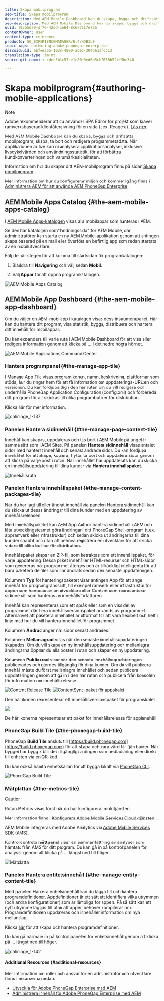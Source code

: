 ```yaml
---
title: Skapa mobilprogram
seo-title: Skapa mobilprogram
description: Med AEM Mobile Dashboard kan du skapa, bygga och driftsätta mobilprogram, skapa, ta bort och redigera programmetadata. Följ den här sidan om du vill veta mer.
seo-description: Med AEM Mobile Dashboard kan du skapa, bygga och driftsätta mobilprogram, skapa, ta bort och redigera programmetadata. Följ den här sidan om du vill veta mer.
uuid: 293b5d29-df7e-42dd-ae64-8c677317e7a5
contentOwner: User
content-type: reference
products: SG_EXPERIENCEMANAGER/6.4/MOBILE
topic-tags: authoring-adobe-phonegap-enterprise
discoiquuid: abfeea65-102d-4800-abeb-304d61afcc13
translation-type: tm+mt
source-git-commit: cdec5b3c57ce1c80c0ed6b5cb7650b52cf9bc340

---
```



# Skapa mobilprogram{#authoring-mobile-applications}

>[!NOTE]
>
>Adobe rekommenderar att du använder SPA Editor för projekt som kräver ramverksbaserad klientåtergivning för en sida (t.ex. Reagera). [Läs mer](/help/sites-developing/spa-overview.md).

Med AEM Mobile Dashboard kan du skapa, bygga och driftsätta mobilprogram, skapa, ta bort och redigera programmetadata. När applikationen är live kan ni analysera applikationsanalyser, inklusive livscykelvärden och användningsstatistik, för att förbättra kundkonverteringen och varumärkeslojaliteten.

Information om hur du skapar ditt AEM-mobilprogram finns på sidan [Skapa mobilprogram](/help/mobile/building-app-mobile-phonegap.md) .

Mer information om hur du konfigurerar miljön och kommer igång finns i [Administrera AEM för att använda AEM PhoneGap Enterprise](/help/mobile/administer-phonegap.md).

## AEM Mobile Apps Catalog {#the-aem-mobile-apps-catalog}

I [AEM Mobile Apps-katalogen](http://localhost:4502/aem/apps.html/content/phonegap) visas alla mobilappar som hanteras i AEM.

Se den här katalogen som&quot;landningssida&quot; för AEM Mobile, där administratörer kan starta en ny AEM Mobile-applikation genom att antingen skapa baserad på en mall eller överföra en befintlig app som redan startats av en mobilutvecklare.

Följ de här stegen för att komma till startsidan för programkatalogen:

1. Bläddra till **Navigering** och välj sedan **Mobil**.

1. Välj **Appar** för att öppna programkatalogen.

![AEM Mobile Apps Catalog](assets/chlimage_1-135.png)

## AEM Mobile App Dashboard {#the-aem-mobile-app-dashboard}

Om du väljer en AEM-mobilapp i katalogen visas dess instrumentpanel. Här kan du hantera ditt program, visa statistik, bygga, distribuera och hantera ditt innehåll för mobilappar.

Du kan expandera till varje ruta i AEM Mobile Dashboard för att visa eller redigera information genom att klicka på ... i det nedre högra hörnet.

![AEM Mobile Applications Command Center](assets/chlimage_1-136.png)

### Hantera programpanel {#the-manage-app-tile}

I Manage App Tile visas programikonen, namn, beskrivning, plattformar som stöds, hur du ringer hem för att få information om uppdaterings-URL:en och versionen. Du kan fördjupa dig i den här rutan om du vill redigera och underhålla PhoneGap Application Configuration (config.xml) och förbereda ditt program för att skickas till olika programbutiker för distribution.

Klicka [här](/help/mobile/phonegap-app-details-tile.md) för mer information.

![chlimage_1-137](assets/chlimage_1-137.png)

### Panelen Hantera sidinnehåll {#the-manage-page-content-tile}

Innehåll kan skapas, uppdateras och tas bort i AEM Mobile på ungefär samma sätt som i AEM Sites. På panelen **Hantera sidinnehåll** visas antalet sidor med hanterat innehåll och senast ändrade sidor. Du kan fördjupa innehållet för att skapa, kopiera, flytta, ta bort och uppdatera sidor genom att klicka på varje post i rutan. När innehållet har uppdaterats kan du skicka en innehållsuppdatering till dina kunder via **Hantera innehållspaket.**

![Innehållsruta](assets/chlimage_1-138.png)

### Panelen Hantera innehållspaket {#the-manage-content-packages-tile}

När du har lagt till eller ändrat innehåll via panelen Hantera sidinnehåll kan du skicka ut dessa ändringar till dina kunder med en uppdatering av innehållsreleasen.

Med innehållspaketet kan AEM App Author hantera sidinnehåll i AEM och låta utvecklingsteamet göra ändringar i ditt PhoneGap Shell-program (t.ex. appramverk eller infrastruktur) och sedan skicka ut ändringarna till dina kunder snabbt och utan att behöva registrera en utvecklare för att skicka vidare till olika butiker för distribution.

Innehållspaket skapar en ZIP-fil, som betraktas som ett innehållspaket, för varje uppdatering. Dessa paket innehåller HTML-resurser och HTML-sidor som genereras när programmet återges och är tillräckligt intelligenta för att bara paketera de filer som har ändrats sedan den senaste uppdateringen.

Kolumnen **Typ** för hanteringspaketet visar antingen App för att ange innehåll för programgränssnitt, till exempel ramverk eller infrastruktur för appen som hanteras av en utvecklare eller Content som representerar sidinnehåll som hanteras av innehållsförfattaren.

Innehåll kan representeras som ett språk eller som en viss del av programmet där flera innehållsversionspaket används av programmet. Alternativet att paketera innehållet är utformat för att vara flexibelt och helt i linje med hur du vill hantera innehållet för programmet.

Kolumnen **Ändrad** anger när sidor senast ändrades.

Kolumnen **Mellanlagrad** visas när den senaste innehållsuppdateringen skapades. Om du vill skapa en ny innehållsuppdatering och mellanlagra ändringarna öppnar du alla poster i rutan och skapar en ny uppdatering.

Kolumnen **Publicerad** visar när den senaste innehållsuppdateringen publicerades och gjordes tillgänglig för dina kunder. Om du vill publicera innehåll måste du först mellanlagra innehållet och sedan publicera uppdateringen genom att gå in i den här rutan och publicera från konsolen för information om innehållsrelease.

![Content Release Tile](assets/chlimage_1-139.png) ![ContentSync-paket för appskalet](do-not-localize/chlimage_1-5.png)

Den här ikonen representerar ett innehållsversionspaket för programskalet

![](do-not-localize/chlimage_1-6.png)

De här ikonerna representerar ett paket för innehållsrelease för appinnehåll

### PhoneGap Build Tile {#the-phonegap-build-tile}

PhoneGap **Build Tile** ansluts till [https://build.phonegap.com](https://build.phonegap.com) för att skapa och vara värd för fjärrbuider. När bygget har byggts blir det tillgängligt antingen som nedladdning eller direkt till enheten via en QR-kod.

Du kan också hämta enhetskällan för att bygga lokalt via [PhoneGap CLI](https://docs.phonegap.com/en/3.5.0/guide_cli_index.md.html).

![PhoneGap Build Tile](assets/chlimage_1-140.png)

### Mätplattan {#the-metrics-tile}

>[!CAUTION]
>
>Rutan Metrics visas först när du har konfigurerat molntjänsten.
>
>Mer information finns i [Konfigurera Adobe Mobile Services Cloud-tjänsten](/help/mobile/configure-adobe-mobile-cloud-service.md) .

AEM Mobile integreras med Adobe Analytics via [Adobe Mobile Services SDK](https://www.adobe.com/ca/solutions/digital-marketing/mobile-services/app-sdk.html) (AMS).

Kontrollcentrets **måttpanel** visar en sammanfattning av analyser som hämtats från AMS för ditt program. Du kan gå in på kontrollpanelen för analyser genom att klicka på ... längst ned till höger.

![Mätplatta](assets/chlimage_1-141.png)

### Panelen Hantera entitetsinnehåll {#the-manage-entity-content-tile}

Med panelen Hantera enhetsinnehåll kan du lägga till och hantera programdefinitioner. Appdefinitioner är ett sätt att identifiera vilka utrymmen (och andra konfigurationer) som är lämpliga för appen. På så sätt kan ett nytt utrymme läggas till utan att appen behöver kompileras om. Programdefinitionen uppdateras och innehåller information om nya mellanslag.

Klicka [här](/help/mobile/phonegap-app-definitions.md) för att skapa och hantera programdefinitioner.

Du kan gå närmare in på kontrollpanelen för enhetsinnehåll genom att klicka på ... längst ned till höger.

![chlimage_1-142](assets/chlimage_1-142.png)

#### Additional Resources {#additional-resources}

Mer information om roller och ansvar för en administratör och utvecklare finns i resurserna nedan:

* [Utveckla för Adobe PhoneGap Enterprise med AEM](/help/mobile/developing-in-phonegap.md)
* [Administrera innehåll för Adobe PhoneGap Enterprise med AEM](/help/mobile/administer-phonegap.md)

